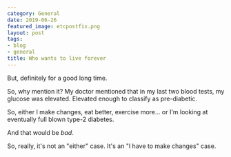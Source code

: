 ```yaml
---
category: General
date: 2019-06-26
featured_image: etcpostfix.png
layout: post
tags:
- blog
- general
title: Who wants to live forever
---
```


But, definitely for a good long time.

So, why mention it? My doctor mentioned that in my last two blood tests, my glucose was elevated. Elevated enough to classify as pre-diabetic.

So, either I make changes, eat better, exercise more... or I'm looking at eventually full blown type-2 diabetes.

And that would be *bad*.

So, really, it's not an "either" case. It's an "I have to make changes" case.
